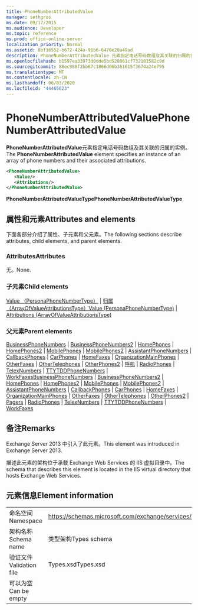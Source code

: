 ```yaml
---
title: PhoneNumberAttributedValue
manager: sethgros
ms.date: 09/17/2015
ms.audience: Developer
ms.topic: reference
ms.prod: office-online-server
localization_priority: Normal
ms.assetid: 8bf16552-b672-424a-91b6-6470e20a49ad
description: PhoneNumberAttributedValue 元素指定电话号码数组及其关联的归属的实例。
ms.openlocfilehash: b1597ea33973d0dde5bd528061cf732101582c9d
ms.sourcegitcommit: 88ec988f2bb67c1866d06b361615f3674a24e795
ms.translationtype: MT
ms.contentlocale: zh-CN
ms.lasthandoff: 06/03/2020
ms.locfileid: "44465623"
---
```

# <a name="phonenumberattributedvalue"></a><span data-ttu-id="2f613-103">PhoneNumberAttributedValue</span><span class="sxs-lookup"><span data-stu-id="2f613-103">PhoneNumberAttributedValue</span></span>

<span data-ttu-id="2f613-104">**PhoneNumberAttributedValue**元素指定电话号码数组及其关联的归属的实例。</span><span class="sxs-lookup"><span data-stu-id="2f613-104">The **PhoneNumberAttributedValue** element specifies an instance of an array of phone numbers and their associated attributions.</span></span> 
  
```XML
<PhoneNumberAttributedValue>
   <Value/>
   <Attributions/>
</PhoneNumberAttributedValue>
```

 <span data-ttu-id="2f613-105">**PhoneNumberAttributedValueType**</span><span class="sxs-lookup"><span data-stu-id="2f613-105">**PhoneNumberAttributedValueType**</span></span>
## <a name="attributes-and-elements"></a><span data-ttu-id="2f613-106">属性和元素</span><span class="sxs-lookup"><span data-stu-id="2f613-106">Attributes and elements</span></span>

<span data-ttu-id="2f613-107">下面各部分介绍了属性、子元素和父元素。</span><span class="sxs-lookup"><span data-stu-id="2f613-107">The following sections describe attributes, child elements, and parent elements.</span></span>
  
### <a name="attributes"></a><span data-ttu-id="2f613-108">Attributes</span><span class="sxs-lookup"><span data-stu-id="2f613-108">Attributes</span></span>

<span data-ttu-id="2f613-109">无。</span><span class="sxs-lookup"><span data-stu-id="2f613-109">None.</span></span>
  
### <a name="child-elements"></a><span data-ttu-id="2f613-110">子元素</span><span class="sxs-lookup"><span data-stu-id="2f613-110">Child elements</span></span>

<span data-ttu-id="2f613-111">[Value （PersonaPhoneNumberType）](value-personaphonenumbertype.md)  | [归属（ArrayOfValueAttributionsType）](attributions-arrayofvalueattributionstype.md)</span><span class="sxs-lookup"><span data-stu-id="2f613-111">[Value (PersonaPhoneNumberType)](value-personaphonenumbertype.md) | [Attributions (ArrayOfValueAttributionsType)](attributions-arrayofvalueattributionstype.md)</span></span>
  
### <a name="parent-elements"></a><span data-ttu-id="2f613-112">父元素</span><span class="sxs-lookup"><span data-stu-id="2f613-112">Parent elements</span></span>

<span data-ttu-id="2f613-113">[BusinessPhoneNumbers](businessphonenumbers.md)  | [BusinessPhoneNumbers2](businessphonenumbers2.md)  | [HomePhones](homephones.md)  | [HomePhones2](homephones2.md)  | [MobilePhones](mobilephones.md)  | [MobilePhones2](mobilephones2.md)  | [AssistantPhoneNumbers](assistantphonenumbers.md)  | [CallbackPhones](callbackphones.md)  | [CarPhones](carphones.md)  | [HomeFaxes](homefaxes.md)  | [OrganizationMainPhones](organizationmainphones.md)  | [OtherFaxes](otherfaxes.md)  | [OtherTelephones](othertelephones.md)  | [OtherPhones2](otherphones2.md)  | [呼机](pagers.md)  | [RadioPhones](radiophones.md)  | [TelexNumbers](telexnumbers.md)  | [TTYTDDPhoneNumbers](ttytddphonenumbers.md)  | [WorkFaxes](workfaxes.md)</span><span class="sxs-lookup"><span data-stu-id="2f613-113">[BusinessPhoneNumbers](businessphonenumbers.md) | [BusinessPhoneNumbers2](businessphonenumbers2.md) | [HomePhones](homephones.md) | [HomePhones2](homephones2.md) | [MobilePhones](mobilephones.md) | [MobilePhones2](mobilephones2.md) | [AssistantPhoneNumbers](assistantphonenumbers.md) | [CallbackPhones](callbackphones.md) | [CarPhones](carphones.md) | [HomeFaxes](homefaxes.md) | [OrganizationMainPhones](organizationmainphones.md) | [OtherFaxes](otherfaxes.md) | [OtherTelephones](othertelephones.md) | [OtherPhones2](otherphones2.md) | [Pagers](pagers.md) | [RadioPhones](radiophones.md) | [TelexNumbers](telexnumbers.md) | [TTYTDDPhoneNumbers](ttytddphonenumbers.md) | [WorkFaxes](workfaxes.md)</span></span>
  
## <a name="remarks"></a><span data-ttu-id="2f613-114">备注</span><span class="sxs-lookup"><span data-stu-id="2f613-114">Remarks</span></span>

<span data-ttu-id="2f613-115">Exchange Server 2013 中引入了此元素。</span><span class="sxs-lookup"><span data-stu-id="2f613-115">This element was introduced in Exchange Server 2013.</span></span>
  
<span data-ttu-id="2f613-116">描述此元素的架构位于承载 Exchange Web Services 的 IIS 虚拟目录中。</span><span class="sxs-lookup"><span data-stu-id="2f613-116">The schema that describes this element is located in the IIS virtual directory that hosts Exchange Web Services.</span></span>
  
## <a name="element-information"></a><span data-ttu-id="2f613-117">元素信息</span><span class="sxs-lookup"><span data-stu-id="2f613-117">Element information</span></span>

|||
|:-----|:-----|
|<span data-ttu-id="2f613-118">命名空间</span><span class="sxs-lookup"><span data-stu-id="2f613-118">Namespace</span></span>  <br/> |https://schemas.microsoft.com/exchange/services/2006/types  <br/> |
|<span data-ttu-id="2f613-119">架构名称</span><span class="sxs-lookup"><span data-stu-id="2f613-119">Schema name</span></span>  <br/> |<span data-ttu-id="2f613-120">类型架构</span><span class="sxs-lookup"><span data-stu-id="2f613-120">Types schema</span></span>  <br/> |
|<span data-ttu-id="2f613-121">验证文件</span><span class="sxs-lookup"><span data-stu-id="2f613-121">Validation file</span></span>  <br/> |<span data-ttu-id="2f613-122">Types.xsd</span><span class="sxs-lookup"><span data-stu-id="2f613-122">Types.xsd</span></span>  <br/> |
|<span data-ttu-id="2f613-123">可以为空</span><span class="sxs-lookup"><span data-stu-id="2f613-123">Can be empty</span></span>  <br/> ||
   

